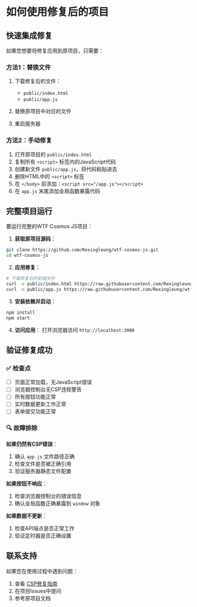 # 如何使用修复后的项目

## 快速集成修复

如果您想要将修复应用到原项目，只需要：

### 方法1：替换文件
1. 下载修复后的文件：
   - `public/index.html` 
   - `public/app.js`

2. 替换原项目中对应的文件

3. 重启服务器

### 方法2：手动修复
1. 打开原项目的 `public/index.html`
2. 复制所有 `<script>` 标签内的JavaScript代码
3. 创建新文件 `public/app.js`，将代码粘贴进去
4. 删除HTML中的 `<script>` 标签
5. 在 `</body>` 前添加：`<script src="/app.js"></script>`
6. 在 `app.js` 末尾添加全局函数暴露代码

## 完整项目运行

要运行完整的WTF Cosmos JS项目：

1. **获取原项目源码**：
```bash
git clone https://github.com/Rexingleung/wtf-cosmos-js.git
cd wtf-cosmos-js
```

2. **应用修复**：
```bash
# 下载修复后的前端文件
curl -o public/index.html https://raw.githubusercontent.com/Rexingleung/wtf-cosmos-js-fixed/main/public/index.html
curl -o public/app.js https://raw.githubusercontent.com/Rexingleung/wtf-cosmos-js-fixed/main/public/app.js
```

3. **安装依赖并启动**：
```bash
npm install
npm start
```

4. **访问应用**：
打开浏览器访问 `http://localhost:3000`

## 验证修复成功

### ✅ 检查点
- [ ] 页面正常加载，无JavaScript错误
- [ ] 浏览器控制台无CSP违规警告
- [ ] 所有按钮功能正常
- [ ] 实时数据更新工作正常
- [ ] 表单提交功能正常

### 🔍 故障排除

**如果仍然有CSP错误**：
1. 确认 `app.js` 文件路径正确
2. 检查文件是否被正确引用
3. 验证服务器静态文件配置

**如果按钮不响应**：
1. 检查浏览器控制台的错误信息
2. 确认全局函数正确暴露到 `window` 对象

**如果数据不更新**：
1. 检查API端点是否正常工作
2. 验证定时器是否正确设置

## 联系支持

如果您在使用过程中遇到问题：
1. 查看 [CSP修复指南](./CSP_FIX_GUIDE.md)
2. 在项目Issues中提问
3. 参考原项目文档
